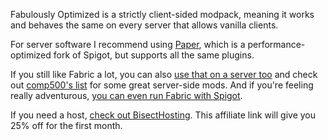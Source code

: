 Fabulously Optimized is a strictly client-sided modpack, meaning it works and behaves the same on every server that allows vanilla clients.

For server software I recommend using [Paper](https://papermc.io), which is a performance-optimized fork of Spigot, but supports all the same plugins. 

If you still like Fabric a lot, you can also [use that on a server too](https://fabricmc.net/use/?page=server) and check out [comp500's list](https://github.com/comp500/fabric-serverside-mods#performance) for some great server-side mods. And if you're feeling really adventurous, [you can even run Fabric with Spigot](https://www.curseforge.com/minecraft/mc-mods/cardboard).

If you need a host, [check out BisectHosting](https://www.bisecthosting.com/clients/aff.php?aff=2604). This affiliate link will give you 25% off for the first month.

